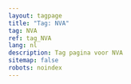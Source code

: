 ```yaml
---
layout: tagpage
title: "Tag: NVA"
tag: NVA
ref: tag_NVA
lang: nl
description: Tag pagina voor NVA
sitemap: false
robots: noindex
---
```

